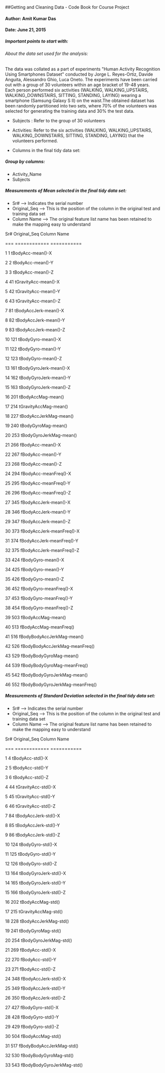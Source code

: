 

##Getting and Cleaning Data - Code Book for Course Project

#### Author: Amit Kumar Das
#### Date: June 21, 2015


##### Important points to start with:

###### About the data set used for the analysis:

The data was collated as a part of experiments "Human Activity Recognition Using Smartphones Dataset" conducted by Jorge L. Reyes-Ortiz, Davide Anguita, Alessandro Ghio, Luca Oneto. The experiments have been carried out with a group of 30 volunteers within an age bracket of 19-48 years. Each person performed six activities (WALKING, WALKING_UPSTAIRS, WALKING_DOWNSTAIRS, SITTING, STANDING, LAYING) wearing a smartphone (Samsung Galaxy S II) on the waist.The obtained dataset has been randomly partitioned into two sets, where 70% of the volunteers was selected for generating the training data and 30% the test data.

* Subjects : Refer to the group of 30 volunteers

* Activities: Refer to the six activities (WALKING, WALKING_UPSTAIRS, WALKING_DOWNSTAIRS, SITTING, STANDING, LAYING) that the volunteers performed.

* Columns in the final tidy data set:

##### Group by columns:

* Activity_Name
* Subjects

##### Measurements of Mean selected in the final tidy data set:

* Sr# --> Indicates the serial number
* Original_Seq --> This is the position of the column in the original test and training data set
* Column Name --> The original feature list name has been retained to make the mapping easy to understand

Sr#  Original_Seq   Column Name

===  ============   ===========

1    1               tBodyAcc-mean()-X

2    2               tBodyAcc-mean()-Y

3    3               tBodyAcc-mean()-Z

4   41            tGravityAcc-mean()-X

5   42            tGravityAcc-mean()-Y

6   43            tGravityAcc-mean()-Z

7   81           tBodyAccJerk-mean()-X

8   82           tBodyAccJerk-mean()-Y

9   83           tBodyAccJerk-mean()-Z

10 121              tBodyGyro-mean()-X

11 122              tBodyGyro-mean()-Y

12 123              tBodyGyro-mean()-Z

13 161          tBodyGyroJerk-mean()-X

14 162          tBodyGyroJerk-mean()-Y

15 163          tBodyGyroJerk-mean()-Z

16 201              tBodyAccMag-mean()

17 214           tGravityAccMag-mean()

18 227          tBodyAccJerkMag-mean()

19 240             tBodyGyroMag-mean()

20 253         tBodyGyroJerkMag-mean()

21 266               fBodyAcc-mean()-X

22 267               fBodyAcc-mean()-Y

23 268               fBodyAcc-mean()-Z

24 294           fBodyAcc-meanFreq()-X

25 295           fBodyAcc-meanFreq()-Y

26 296           fBodyAcc-meanFreq()-Z

27 345           fBodyAccJerk-mean()-X

28 346           fBodyAccJerk-mean()-Y

29 347           fBodyAccJerk-mean()-Z

30 373       fBodyAccJerk-meanFreq()-X

31 374       fBodyAccJerk-meanFreq()-Y

32 375       fBodyAccJerk-meanFreq()-Z

33 424              fBodyGyro-mean()-X

34 425              fBodyGyro-mean()-Y

35 426              fBodyGyro-mean()-Z

36 452          fBodyGyro-meanFreq()-X

37 453          fBodyGyro-meanFreq()-Y

38 454          fBodyGyro-meanFreq()-Z

39 503              fBodyAccMag-mean()

40 513          fBodyAccMag-meanFreq()

41 516      fBodyBodyAccJerkMag-mean()

42 526  fBodyBodyAccJerkMag-meanFreq()

43 529         fBodyBodyGyroMag-mean()

44 539     fBodyBodyGyroMag-meanFreq()

45 542     fBodyBodyGyroJerkMag-mean()

46 552 fBodyBodyGyroJerkMag-meanFreq()

##### Measurements of Standard Deviation selected in the final tidy data set:

* Sr# --> Indicates the serial number
* Original_Seq --> This is the position of the column in the original test and training data set
* Column Name --> The original feature list name has been retained to make the mapping easy to understand

Sr#  Original_Seq   Column Name

===  ============   ===========

1    4           tBodyAcc-std()-X

2    5           tBodyAcc-std()-Y

3    6           tBodyAcc-std()-Z

4   44        tGravityAcc-std()-X

5   45        tGravityAcc-std()-Y

6   46        tGravityAcc-std()-Z

7   84       tBodyAccJerk-std()-X

8   85       tBodyAccJerk-std()-Y

9   86       tBodyAccJerk-std()-Z

10 124          tBodyGyro-std()-X

11 125          tBodyGyro-std()-Y

12 126          tBodyGyro-std()-Z

13 164      tBodyGyroJerk-std()-X

14 165      tBodyGyroJerk-std()-Y

15 166      tBodyGyroJerk-std()-Z

16 202          tBodyAccMag-std()

17 215       tGravityAccMag-std()

18 228      tBodyAccJerkMag-std()

19 241         tBodyGyroMag-std()

20 254     tBodyGyroJerkMag-std()

21 269           fBodyAcc-std()-X

22 270           fBodyAcc-std()-Y

23 271           fBodyAcc-std()-Z

24 348       fBodyAccJerk-std()-X

25 349       fBodyAccJerk-std()-Y

26 350       fBodyAccJerk-std()-Z

27 427          fBodyGyro-std()-X

28 428          fBodyGyro-std()-Y

29 429          fBodyGyro-std()-Z

30 504          fBodyAccMag-std()

31 517  fBodyBodyAccJerkMag-std()

32 530     fBodyBodyGyroMag-std()

33 543 fBodyBodyGyroJerkMag-std()

